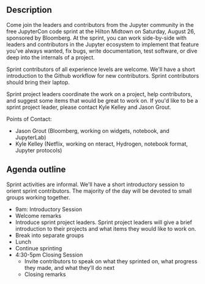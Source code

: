 
## Description
Come join the leaders and contributors from the Jupyter community in the free JupyterCon code sprint at the Hilton Midtown on Saturday, August 26, sponsored by Bloomberg. At the sprint, you can work side-by-side with leaders and contributors in the Jupyter ecosystem to implement that feature you've always wanted, fix bugs, write documentation, test software, or dive deep into the internals of a project.

Sprint contributors of all experience levels are welcome. We'll have a short introduction to the Github workflow for new contributors. Sprint contributors should bring their laptop.

Sprint project leaders coordinate the work on a project, help contributors, and suggest some items that would be great to work on. If you'd like to be a sprint project leader, please contact Kyle Kelley and Jason Grout.

Points of Contact:

* Jason Grout (Bloomberg, working on widgets, notebook, and JupyterLab)
* Kyle Kelley (Netflix, working on nteract, Hydrogen, notebook format, Jupyter protocols)

## Agenda outline
Sprint activities are informal. We'll have a short introductory session to orient sprint contributors. The majority of the day will be devoted to small groups working together.

* 9am: Introductory Session
* Welcome remarks
* Introduce sprint project leaders. Sprint project leaders will give a brief introduction to their projects and what items they would like to work on.
* Break into separate groups
* Lunch
* Continue sprinting
* 4:30-5pm Closing Session
  * Invite contributors to speak on what they sprinted on, what progress they made, and what they’ll do next
  * Closing remarks
